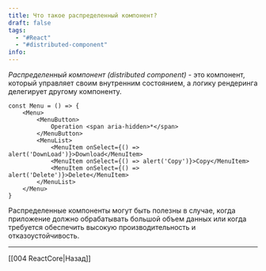 ```yaml
---
title: Что такое распределенный компонент?
draft: false
tags:
  - "#React"
  - "#distributed-component"
info:
---
```

_Распределенный компонент (distributed component)_ - это компонент, который управляет своим внутренним состоянием, а логику рендеринга делегирует другому компоненту.

```tsx
const Menu = () => {
	<Menu>
		<MenuButton>
			Operation <span aria-hidden>*</span>
		</MenuButton>
		<MenuList>
			<MenuItem onSelect={() => alert('DownLoad')}>Download</MenuItem>
			<MenuItem onSelect={() => alert('Copy')}>Copy</MenuItem>
			<MenuItem onSelect={() => alert('Delete')}>Delete</MenuItem>
		</MenuList>
	</Menu>
}
```

Распределенные компоненты могут быть полезны в случае, когда приложение должно обрабатывать большой объем данных или когда требуется обеспечить высокую производительность и отказоустойчивость.

---

[[004 ReactCore|Назад]]